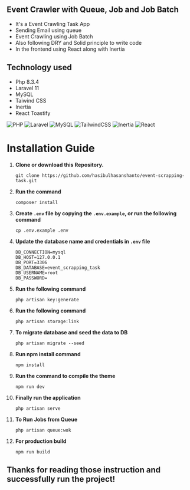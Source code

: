 ## Event Crawler with Queue, Job and Job Batch

-   It's a Event Crawling Task App
-   Sending Email using queue
-   Event Crawling using Job Batch
-   Also following DRY and Solid principle to write code
-   In the frontend using React along with Inertia

## Technology used

-   Php 8.3.4
-   Laravel 11
-   MySQL
-   Taiwind CSS
-   Inertia
-   React Toastify 

![PHP](https://img.shields.io/badge/PHP-777BB4?style=for-the-badge&logo=php&logoColor=white)
![Laravel](https://img.shields.io/badge/Laravel-FF2D20?style=for-the-badge&logo=laravel&logoColor=white)
![MySQL](https://img.shields.io/badge/mysql-4479A1.svg?style=for-the-badge&logo=mysql&logoColor=white) 
![TailwindCSS](https://img.shields.io/badge/tailwindcss-%2338B2AC.svg?style=for-the-badge&logo=tailwind-css&logoColor=white)
![Inertia](https://img.shields.io/badge/Inertia-9553E9.svg?style=for-the-badge&logo=Inertia&logoColor=white)
![React](https://img.shields.io/badge/React-61DAFB.svg?style=for-the-badge&logo=React&logoColor=black)

# Installation Guide

1. **Clone or download this Repository.**

    ```
    git clone https://github.com/hasibulhasanshanto/event-scrapping-task.git
    ```

2. **Run the command**

    ```
    composer install
    ```

3. **Create `.env` file by copying the `.env.example`, or run the following command**

    ```
    cp .env.example .env
    ```

4. **Update the database name and credentials in `.env` file**

    ```
    DB_CONNECTION=mysql
    DB_HOST=127.0.0.1
    DB_PORT=3306
    DB_DATABASE=event_scrapping_task
    DB_USERNAME=root
    DB_PASSWORD=
    ```

5. **Run the following command**
    ```
    php artisan key:generate
    ```
6. **Run the following command**
    ```
    php artisan storage:link
    ```
7. **To migrate database and seed the data to DB**
    ```
    php artisan migrate --seed
    ```
8. **Run npm install command**
    ```
    npm install
    ```
9. **Run the command to compile the theme**
    ```
    npm run dev
    ```
10. **Finally run the application**

    ```
    php artisan serve
    ```


11. **To Run Jobs from Queue**

    ```
    php artisan queue:wok
    ```

12. **For production build**
    ```
    npm run build
    ```

## Thanks for reading those instruction and successfully run the project!
